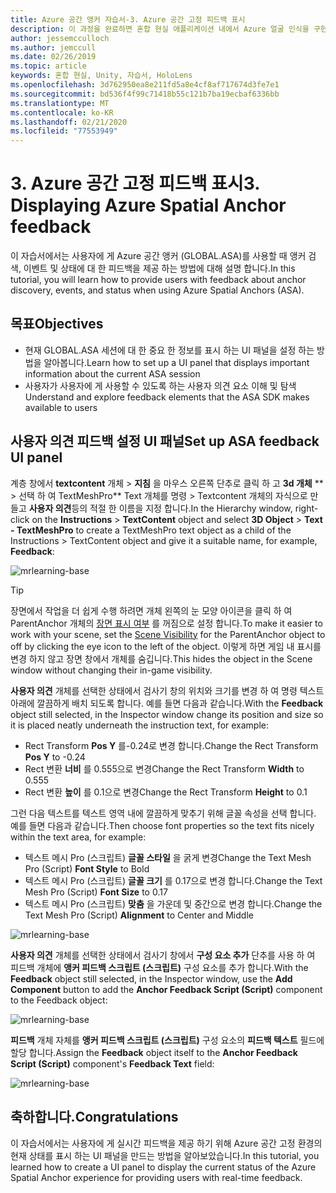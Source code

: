 ```yaml
---
title: Azure 공간 앵커 자습서-3. Azure 공간 고정 피드백 표시
description: 이 과정을 완료하면 혼합 현실 애플리케이션 내에서 Azure 얼굴 인식을 구현하는 방법을 이해할 수 있습니다.
author: jessemcculloch
ms.author: jemccull
ms.date: 02/26/2019
ms.topic: article
keywords: 혼합 현실, Unity, 자습서, HoloLens
ms.openlocfilehash: 3d762950ea8e211fd5a8e4cf8af717674d3fe7e1
ms.sourcegitcommit: bd536f4f99c71418b55c121b7ba19ecbaf6336bb
ms.translationtype: MT
ms.contentlocale: ko-KR
ms.lasthandoff: 02/21/2020
ms.locfileid: "77553949"
---
```

# <a name="3-displaying-azure-spatial-anchor-feedback"></a><span data-ttu-id="6ac41-105">3. Azure 공간 고정 피드백 표시</span><span class="sxs-lookup"><span data-stu-id="6ac41-105">3. Displaying Azure Spatial Anchor feedback</span></span>

<span data-ttu-id="6ac41-106">이 자습서에서는 사용자에 게 Azure 공간 앵커 (GLOBAL.ASA)를 사용할 때 앵커 검색, 이벤트 및 상태에 대 한 피드백을 제공 하는 방법에 대해 설명 합니다.</span><span class="sxs-lookup"><span data-stu-id="6ac41-106">In this tutorial, you will learn how to provide users with feedback about anchor discovery, events, and status when using Azure Spatial Anchors (ASA).</span></span>

## <a name="objectives"></a><span data-ttu-id="6ac41-107">목표</span><span class="sxs-lookup"><span data-stu-id="6ac41-107">Objectives</span></span>

* <span data-ttu-id="6ac41-108">현재 GLOBAL.ASA 세션에 대 한 중요 한 정보를 표시 하는 UI 패널을 설정 하는 방법을 알아봅니다.</span><span class="sxs-lookup"><span data-stu-id="6ac41-108">Learn how to set up a UI panel that displays important information about the current ASA session</span></span>
* <span data-ttu-id="6ac41-109">사용자가 사용자에 게 사용할 수 있도록 하는 사용자 의견 요소 이해 및 탐색</span><span class="sxs-lookup"><span data-stu-id="6ac41-109">Understand and explore feedback elements that the ASA SDK makes available to users</span></span>

## <a name="set-up-asa-feedback-ui-panel"></a><span data-ttu-id="6ac41-110">사용자 의견 피드백 설정 UI 패널</span><span class="sxs-lookup"><span data-stu-id="6ac41-110">Set up ASA feedback UI panel</span></span>

<span data-ttu-id="6ac41-111">계층 창에서 **textcontent** 개체 > **지침** 을 마우스 오른쪽 단추로 클릭 하 고 **3d 개체** \*\* > 선택 하 여 TextMeshPro\*\* Text 개체를 명령 > Textcontent 개체의 자식으로 만들고 **사용자 의견**등의 적절 한 이름을 지정 합니다.</span><span class="sxs-lookup"><span data-stu-id="6ac41-111">In the Hierarchy window, right-click on the **Instructions** > **TextContent** object and select **3D Object** > **Text - TextMeshPro** to create a TextMeshPro text object as a child of the Instructions > TextContent object and give it a suitable name, for example, **Feedback**:</span></span>

![mrlearning-base](images/mrlearning-asa/tutorial3-section1-step1-1.png)

> [!TIP]
> <span data-ttu-id="6ac41-113">장면에서 작업을 더 쉽게 수행 하려면 개체 왼쪽의 눈 모양 아이콘을 클릭 하 여 ParentAnchor 개체의 <a href="https://docs.unity3d.com/Manual/SceneVisibility.html" target="_blank">장면 표시 여부</a> 를 꺼짐으로 설정 합니다.</span><span class="sxs-lookup"><span data-stu-id="6ac41-113">To make it easier to work with your scene, set the  <a href="https://docs.unity3d.com/Manual/SceneVisibility.html" target="_blank">Scene Visibility</a> for the ParentAnchor object to off by clicking the eye icon to the left of the object.</span></span> <span data-ttu-id="6ac41-114">이렇게 하면 게임 내 표시를 변경 하지 않고 장면 창에서 개체를 숨깁니다.</span><span class="sxs-lookup"><span data-stu-id="6ac41-114">This hides the object in the Scene window without changing their in-game visibility.</span></span>

<span data-ttu-id="6ac41-115">**사용자 의견** 개체를 선택한 상태에서 검사기 창의 위치와 크기를 변경 하 여 명령 텍스트 아래에 깔끔하게 배치 되도록 합니다. 예를 들면 다음과 같습니다.</span><span class="sxs-lookup"><span data-stu-id="6ac41-115">With the **Feedback** object still selected, in the Inspector window change its position and size so it is placed neatly underneath the instruction text, for example:</span></span>

* <span data-ttu-id="6ac41-116">Rect Transform **Pos Y** 를-0.24로 변경 합니다.</span><span class="sxs-lookup"><span data-stu-id="6ac41-116">Change the Rect Transform **Pos Y** to -0.24</span></span>
* <span data-ttu-id="6ac41-117">Rect 변환 **너비** 를 0.555으로 변경</span><span class="sxs-lookup"><span data-stu-id="6ac41-117">Change the Rect Transform **Width** to 0.555</span></span>
* <span data-ttu-id="6ac41-118">Rect 변환 **높이** 를 0.1으로 변경</span><span class="sxs-lookup"><span data-stu-id="6ac41-118">Change the Rect Transform **Height** to 0.1</span></span>

<span data-ttu-id="6ac41-119">그런 다음 텍스트를 텍스트 영역 내에 깔끔하게 맞추기 위해 글꼴 속성을 선택 합니다. 예를 들면 다음과 같습니다.</span><span class="sxs-lookup"><span data-stu-id="6ac41-119">Then choose font properties so the text fits nicely within the text area, for example:</span></span>

* <span data-ttu-id="6ac41-120">텍스트 메시 Pro (스크립트) **글꼴 스타일** 을 굵게 변경</span><span class="sxs-lookup"><span data-stu-id="6ac41-120">Change the Text Mesh Pro (Script) **Font Style** to Bold</span></span>
* <span data-ttu-id="6ac41-121">텍스트 메시 Pro (스크립트) **글꼴 크기** 를 0.17으로 변경 합니다.</span><span class="sxs-lookup"><span data-stu-id="6ac41-121">Change the Text Mesh Pro (Script) **Font Size** to 0.17</span></span>
* <span data-ttu-id="6ac41-122">텍스트 메시 Pro (스크립트) **맞춤** 을 가운데 및 중간으로 변경 합니다.</span><span class="sxs-lookup"><span data-stu-id="6ac41-122">Change the Text Mesh Pro (Script) **Alignment** to Center and Middle</span></span>

![mrlearning-base](images/mrlearning-asa/tutorial3-section1-step1-2.png)

<span data-ttu-id="6ac41-124">**사용자 의견** 개체를 선택한 상태에서 검사기 창에서 **구성 요소 추가** 단추를 사용 하 여 피드백 개체에 **앵커 피드백 스크립트 (스크립트)** 구성 요소를 추가 합니다.</span><span class="sxs-lookup"><span data-stu-id="6ac41-124">With the **Feedback** object still selected, in the Inspector window, use the **Add Component** button to add the **Anchor Feedback Script (Script)** component to the Feedback object:</span></span>

![mrlearning-base](images/mrlearning-asa/tutorial3-section1-step1-3.png)

<span data-ttu-id="6ac41-126">**피드백** 개체 자체를 **앵커 피드백 스크립트 (스크립트)** 구성 요소의 **피드백 텍스트** 필드에 할당 합니다.</span><span class="sxs-lookup"><span data-stu-id="6ac41-126">Assign the **Feedback** object itself to the **Anchor Feedback Script (Script)** component's **Feedback Text** field:</span></span>

![mrlearning-base](images/mrlearning-asa/tutorial3-section1-step1-4.png)

## <a name="congratulations"></a><span data-ttu-id="6ac41-128">축하합니다.</span><span class="sxs-lookup"><span data-stu-id="6ac41-128">Congratulations</span></span>

<span data-ttu-id="6ac41-129">이 자습서에서는 사용자에 게 실시간 피드백을 제공 하기 위해 Azure 공간 고정 환경의 현재 상태를 표시 하는 UI 패널을 만드는 방법을 알아보았습니다.</span><span class="sxs-lookup"><span data-stu-id="6ac41-129">In this tutorial, you learned how to create a UI panel to display the current status of the Azure Spatial Anchor experience for providing users with real-time feedback.</span></span>
